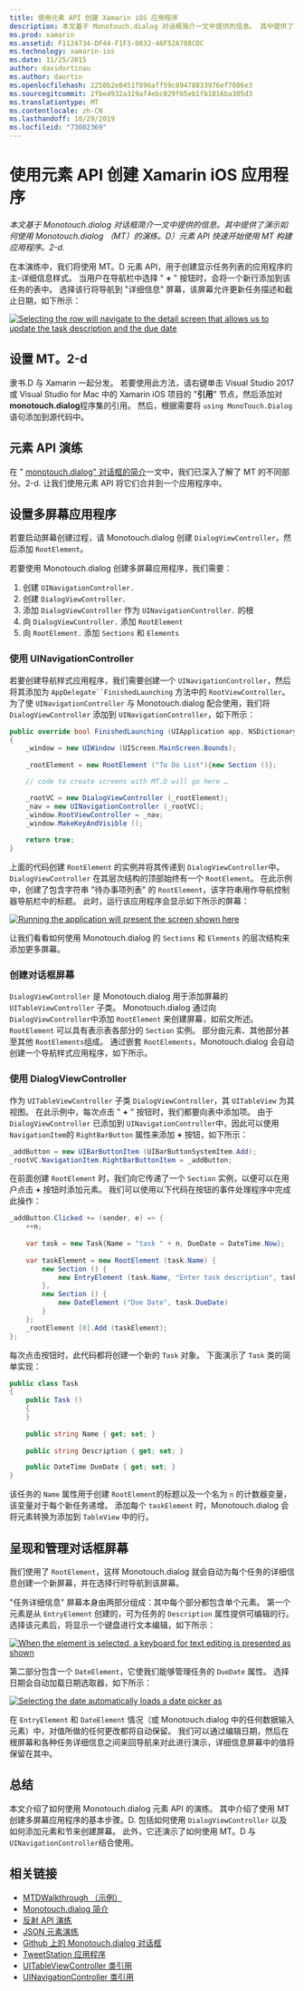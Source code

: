 ```yaml
---
title: 使用元素 API 创建 Xamarin iOS 应用程序
description: 本文基于 Monotouch.dialog 对话框简介一文中提供的信息。 其中提供了演示如何使用 Monotouch.dialog （MT）的演练。D）元素 API 快速开始使用 MT 构建应用程序。2-d.
ms.prod: xamarin
ms.assetid: F1124734-DF44-F1F3-0832-46F52A788CDC
ms.technology: xamarin-ios
ms.date: 11/25/2015
author: davidortinau
ms.author: daortin
ms.openlocfilehash: 2258b2e8451f896aff59c89478833976ef7086e3
ms.sourcegitcommit: 2fbe4932a319af4ebc829f65eb1fb1816ba305d3
ms.translationtype: MT
ms.contentlocale: zh-CN
ms.lasthandoff: 10/29/2019
ms.locfileid: "73002369"
---
```

# <a name="creating-a-xamarinios-application-using-the-elements-api"></a>使用元素 API 创建 Xamarin iOS 应用程序

_本文基于 Monotouch.dialog 对话框简介一文中提供的信息。其中提供了演示如何使用 Monotouch.dialog （MT）的演练。D）元素 API 快速开始使用 MT 构建应用程序。2-d._

在本演练中，我们将使用 MT。D 元素 API，用于创建显示任务列表的应用程序的主-详细信息样式。 当用户在导航栏中选择 " **+** " 按钮时，会将一个新行添加到该任务的表中。 选择该行将导航到 "详细信息" 屏幕，该屏幕允许更新任务描述和截止日期，如下所示：

[![](elements-api-walkthrough-images/01-task-list-app.png "Selecting the row will navigate to the detail screen that allows us to update the task description and the due date")](elements-api-walkthrough-images/01-task-list-app.png#lightbox)

## <a name="setting-up-mtd"></a>设置 MT。2-d

隶书.D 与 Xamarin 一起分发。 若要使用此方法，请右键单击 Visual Studio 2017 或 Visual Studio for Mac 中的 Xamarin iOS 项目的 "**引用**" 节点，然后添加对**monotouch.dialog**程序集的引用。 然后，根据需要将 `using MonoTouch.Dialog` 语句添加到源代码中。

## <a name="elements-api-walkthrough"></a>元素 API 演练

在 " [monotouch.dialog" 对话框的简介](~/ios/user-interface/monotouch.dialog/index.md)一文中，我们已深入了解了 MT 的不同部分。2-d. 让我们使用元素 API 将它们合并到一个应用程序中。

## <a name="setting-up-the-multi-screen-application"></a>设置多屏幕应用程序

若要启动屏幕创建过程，请 Monotouch.dialog 创建 `DialogViewController`，然后添加 `RootElement`。

若要使用 Monotouch.dialog 创建多屏幕应用程序，我们需要：

1. 创建 `UINavigationController.`
1. 创建 `DialogViewController.`
1. 添加 `DialogViewController` 作为 `UINavigationController.` 的根 
1. 向 `DialogViewController.` 添加 `RootElement`
1. 向 `RootElement.` 添加 `Sections` 和 `Elements` 

### <a name="using-a-uinavigationcontroller"></a>使用 UINavigationController

若要创建导航样式应用程序，我们需要创建一个 `UINavigationController`，然后将其添加为 `AppDelegate``FinishedLaunching` 方法中的 `RootViewController`。 为了使 `UINavigationController` 与 Monotouch.dialog 配合使用，我们将 `DialogViewController` 添加到 `UINavigationController`，如下所示：

```csharp
public override bool FinishedLaunching (UIApplication app, NSDictionary options)
{
    _window = new UIWindow (UIScreen.MainScreen.Bounds);
            
    _rootElement = new RootElement ("To Do List"){new Section ()};

    // code to create screens with MT.D will go here …

    _rootVC = new DialogViewController (_rootElement);
    _nav = new UINavigationController (_rootVC);
    _window.RootViewController = _nav;
    _window.MakeKeyAndVisible ();
            
    return true;
}
```

上面的代码创建 `RootElement` 的实例并将其传递到 `DialogViewController`中。 `DialogViewController` 在其层次结构的顶部始终有一个 `RootElement`。 在此示例中，创建了包含字符串 "待办事项列表" 的 `RootElement`，该字符串用作导航控制器导航栏中的标题。 此时，运行该应用程序会显示如下所示的屏幕：

 [![](elements-api-walkthrough-images/02-to-do-list-screen-.png "Running the application will present the screen shown here")](elements-api-walkthrough-images/02-to-do-list-screen-.png#lightbox)

让我们看看如何使用 Monotouch.dialog 的 `Sections` 和 `Elements` 的层次结构来添加更多屏幕。

### <a name="creating-the-dialog-screens"></a>创建对话框屏幕

`DialogViewController` 是 Monotouch.dialog 用于添加屏幕的 `UITableViewController` 子类。 Monotouch.dialog 通过向 `DialogViewController`中添加 `RootElement` 来创建屏幕，如前文所述。 `RootElement` 可以具有表示表各部分的 `Section` 实例。
部分由元素、其他部分甚至其他 `RootElements`组成。 通过嵌套 `RootElements`，Monotouch.dialog 会自动创建一个导航样式应用程序，如下所示。

### <a name="using-dialogviewcontroller"></a>使用 DialogViewController

作为 `UITableViewController` 子类 `DialogViewController`，其 `UITableView` 为其视图。 在此示例中，每次点击 " **+** " 按钮时，我们都要向表中添加项。 由于 `DialogViewController` 已添加到 `UINavigationController`中，因此可以使用 `NavigationItem`的 `RightBarButton` 属性来添加 **+** 按钮，如下所示：

```csharp
_addButton = new UIBarButtonItem (UIBarButtonSystemItem.Add);
_rootVC.NavigationItem.RightBarButtonItem = _addButton;
```

在前面创建 `RootElement` 时，我们向它传递了一个 `Section` 实例，以便可以在用户点击 **+** 按钮时添加元素。 我们可以使用以下代码在按钮的事件处理程序中完成此操作：

```csharp
_addButton.Clicked += (sender, e) => {                
    ++n;
                
    var task = new Task{Name = "task " + n, DueDate = DateTime.Now};
                
    var taskElement = new RootElement (task.Name) {
        new Section () {
            new EntryElement (task.Name, "Enter task description", task.Description)
        },
        new Section () {
            new DateElement ("Due Date", task.DueDate)
        }
    };
    _rootElement [0].Add (taskElement);
};
```

每次点击按钮时，此代码都将创建一个新的 `Task` 对象。 下面演示了 `Task` 类的简单实现：

```csharp
public class Task
{   
    public Task ()
    {
    }
      
    public string Name { get; set; }
        
    public string Description { get; set; }

    public DateTime DueDate { get; set; }
}
```

该任务的 `Name` 属性用于创建 `RootElement`的标题以及一个名为 `n` 的计数器变量，该变量对于每个新任务递增。 添加每个 `taskElement` 时，Monotouch.dialog 会将元素转换为添加到 `TableView` 中的行。

## <a name="presenting-and-managing-dialog-screens"></a>呈现和管理对话框屏幕

我们使用了 `RootElement`，这样 Monotouch.dialog 就会自动为每个任务的详细信息创建一个新屏幕，并在选择行时导航到该屏幕。

"任务详细信息" 屏幕本身由两部分组成：其中每个部分都包含单个元素。 第一个元素是从 `EntryElement` 创建的，可为任务的 `Description` 属性提供可编辑的行。 选择该元素后，将显示一个键盘进行文本编辑，如下所示：

 [![](elements-api-walkthrough-images/03-create-task.png "When the element is selected, a keyboard for text editing is presented as shown")](elements-api-walkthrough-images/03-create-task.png#lightbox)

第二部分包含一个 `DateElement`，它使我们能够管理任务的 `DueDate` 属性。 选择日期会自动加载日期选取器，如下所示：

 [![](elements-api-walkthrough-images/04-date-picker.png "Selecting the date automatically loads a date picker as")](elements-api-walkthrough-images/04-date-picker.png#lightbox)

在 `EntryElement` 和 `DateElement` 情况（或 Monotouch.dialog 中的任何数据输入元素）中，对值所做的任何更改都将自动保留。 我们可以通过编辑日期，然后在根屏幕和各种任务详细信息之间来回导航来对此进行演示，详细信息屏幕中的值将保留在其中。

## <a name="summary"></a>总结

本文介绍了如何使用 Monotouch.dialog 元素 API 的演练。 其中介绍了使用 MT 创建多屏幕应用程序的基本步骤。D. 包括如何使用 `DialogViewController` 以及如何添加元素和节来创建屏幕。 此外，它还演示了如何使用 MT。D 与 `UINavigationController`结合使用。

## <a name="related-links"></a>相关链接

- [MTDWalkthrough （示例）](https://docs.microsoft.com/samples/xamarin/ios-samples/mtdwalkthrough)
- [Monotouch.dialog 简介](~/ios/user-interface/monotouch.dialog/index.md)
- [反射 API 演练](~/ios/user-interface/monotouch.dialog/reflection-api-walkthrough.md)
- [JSON 元素演练](~/ios/user-interface/monotouch.dialog/json-element-walkthrough.md)
- [Github 上的 Monotouch.dialog 对话框](https://github.com/migueldeicaza/MonoTouch.Dialog)
- [TweetStation 应用程序](https://github.com/migueldeicaza/TweetStation)
- [UITableViewController 类引用](https://developer.apple.com/library/ios/#DOCUMENTATION/UIKit/Reference/UITableViewController_Class/Reference/Reference.html)
- [UINavigationController 类引用](https://developer.apple.com/library/ios/#documentation/UIKit/Reference/UINavigationController_Class/Reference/Reference.html)
